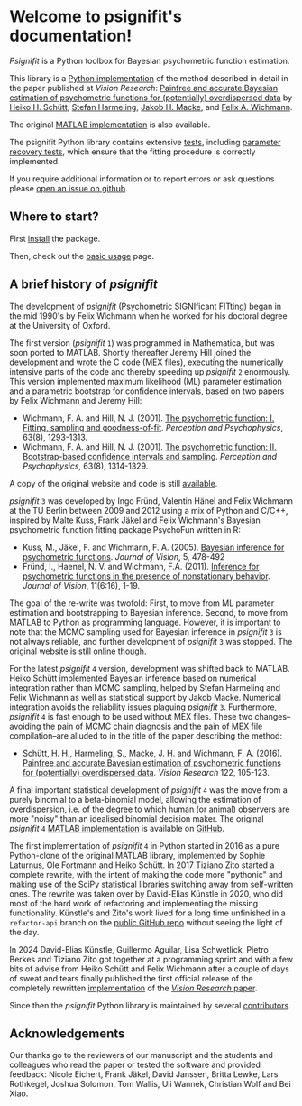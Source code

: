 # Welcome to psignifit\'s documentation!

*Psignifit* is a Python toolbox for Bayesian psychometric function estimation.

This library is a [Python implementation](https://github.com/wichmann-lab/python-psignifit) of the method described in
detail in the paper published at *Vision Research*:
[Painfree and accurate Bayesian estimation of psychometric functions for (potentially) overdispersed data](http://www.sciencedirect.com/science/article/pii/S0042698916000390)
by [Heiko H. Schütt](http://www.nip.uni-tuebingen.de/people/members.html),
[Stefan Harmeling](http://www.cs.hhu.de/lehrstuehle-und-arbeitsgruppen/computer-vision-computer-graphics-and-pattern-recognition/unser-team/team/harmeling.html),
[Jakob H. Macke](http://www.mackelab.org/people/),
and [Felix A. Wichmann](http://www.nip.uni-tuebingen.de/people/members.html).

The original [MATLAB implementation](https://github.com/wichmann-lab/psignifit/wiki) is also available. 

The psignifit Python library contains extensive [tests](https://github.com/wichmann-lab/python-psignifit/tree/main/tests), 
including [parameter recovery tests](https://github.com/wichmann-lab/python-psignifit/blob/main/tests/test_param_recovery.py),
which ensure that the fitting procedure is correctly implemented.

If you require additional information or to report errors or ask questions
please [open an issue on github](https://github.com/wichmann-lab/python-psignifit/issues).

## Where to start?

First [install](install_guide) the package. 

Then, check out the [basic usage](basic-usage) page.

## A brief history of *psignifit*

The development of *psignifit* (Psychometric SIGNIficant FITting) began in the mid 1990's by Felix Wichmann when
he worked for his doctoral degree at the University of Oxford.

The first version (*psignifit* `1`) was programmed in Mathematica, but was soon ported
to MATLAB. Shortly thereafter Jeremy Hill joined the development and wrote
the C code (MEX files), executing the numerically intensive parts of the code
and thereby speeding up *psignifit* `2` enormously. This version implemented
maximum likelihood (ML) parameter estimation and a parametric bootstrap for
confidence intervals, based on two papers by Felix Wichmann and Jeremy Hill:

  - Wichmann, F. A. and Hill, N. J. (2001). [The psychometric function: I. Fitting, sampling and goodness-of-fit](https://link.springer.com/article/10.3758/BF03194544). *Perception and Psychophysics*, 63(8), 1293-1313.
  - Wichmann, F. A. and Hill, N. J. (2001). [The psychometric function: II. Bootstrap-based confidence intervals and sampling](https://link.springer.com/article/10.3758/BF03194545). *Perception and Psychophysics*, 63(8), 1314-1329.

A copy of the original website and code is still [available](https://uni-tuebingen.de/fakultaeten/mathematisch-naturwissenschaftliche-fakultaet/fachbereiche/informatik/lehrstuehle/neuronale-informationsverarbeitung/research/software/psignifit-legacy/).

*psignifit* `3` was developed by Ingo Fründ, Valentin Hänel and Felix Wichmann at the
TU Berlin between 2009 and 2012 using a mix of Python and C/C++, inspired by Malte Kuss, Frank Jäkel and
Felix Wichmann's Bayesian psychometric function fitting package PsychoFun written in R:

  - Kuss, M., Jäkel, F. and Wichmann, F. A. (2005). [Bayesian inference for psychometric functions](http://jov.arvojournals.org/article.aspx?articleid=2192844). *Journal of Vision*, 5, 478-492
  - Fründ, I., Haenel, N. V. and Wichmann, F.A. (2011). [Inference for psychometric functions in the presence of nonstationary behavior](http://jov.arvojournals.org/article.aspx?articleid=2121082). *Journal of Vision*, 11(6:16), 1-19.

The goal of the re-write was twofold: First, to move from ML parameter
estimation and bootstrapping to Bayesian inference. Second, to move from MATLAB
to Python as programming language. However, it is important to note that the
MCMC sampling used for Bayesian inference in *psignifit* `3` is not always reliable,
and further development of *psignifit* `3` was stopped. The original website is still
[online](https://psignifit.sourceforge.net/) though.


For the latest *psignifit* `4` version, development was shifted back to MATLAB.
Heiko Schütt implemented Bayesian inference based on numerical integration rather than MCMC
sampling, helped by Stefan Harmeling and Felix Wichmann as well as statistical
support by Jakob Macke. Numerical integration avoids the reliability issues
plaguing *psignifit* `3`. Furthermore, *psignifit* `4` is fast enough to be used without
MEX files. These two changes–avoiding the pain of MCMC chain diagnosis and
the pain of MEX file compilation–are alluded to in the title of the paper
describing the method:

- Schütt, H. H., Harmeling, S., Macke, J. H. and Wichmann, F. A. (2016). [Painfree and accurate Bayesian estimation of psychometric functions for (potentially) overdispersed data](http://www.sciencedirect.com/science/article/pii/S0042698916000390). *Vision Research* 122, 105-123.

A final important statistical development of *psignifit* `4` was the move from
a purely binomial to a beta-binomial model, allowing the estimation of 
overdispersion, i.e. of the degree to which human (or animal) observers are more "noisy"
than an idealised binomial decision maker. The original *psignifit* `4` [MATLAB implementation](https://github.com/wichmann-lab/psignifit)
is available on [GitHub](https://github.com/wichmann-lab/psignifit).

The first implementation of *psignifit* `4` in Python started in 2016 as a pure
Python-clone of the original MATLAB library, implemented by Sophie Laturnus, Ole Fortmann
and Heiko Schütt. In 2017 Tiziano Zito started a complete rewrite, with the intent
of making the code more "pythonic" and making use of the SciPy statistical libraries switching
away from self-written ones. The rewrite was taken over by David-Elias Künstle in 2020, who
did most of the hard work of refactoring and implementing the missing functionality. Künstle's
and Zito's work lived for a long time unfinished in a `refactor-api` branch on the
[public GitHub repo](https://github.com/wichmann-lab/python-psignifit) without seeing the light
of the day.

In 2024 David-Elias Künstle, Guillermo Aguilar, Lisa Schwetlick, Pietro Berkes
and Tiziano Zito got together at a programming sprint and with a few bits of advise from Heiko
Schütt and Felix Wichmann after a couple of days of sweat and tears finally published the first
official release of the completely rewritten [implementation](https://github.com/wichmann-lab/python-psignifit/releases/tag/v4.1)
of the [*Vision Research* paper](http://www.sciencedirect.com/science/article/pii/S0042698916000390).

Since then the *psignifit* Python library is maintained by several [contributors](https://github.com/wichmann-lab/python-psignifit/blob/main/CONTRIBUTORS). 

## Acknowledgements

Our thanks go to the reviewers of our manuscript and the
students and colleagues who read the paper or tested the software and
provided feedback: Nicole Eichert, Frank Jäkel, David Janssen, Britta
Lewke, Lars Rothkegel, Joshua Solomon, Tom Wallis, Uli Wannek, Christian
Wolf and Bei Xiao.
